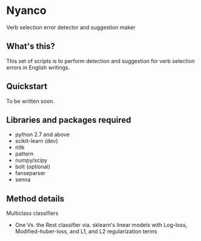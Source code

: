 Nyanco
======

Verb selection error detector and suggestion maker


What's this?
----------

This set of scripts is to perform detection and suggestion for verb selection errors in English writings.

Quickstart
---------

To be written soon.

Libraries and packages required
-------------
* python 2.7 and above
* scikit-learn (dev)
* nltk
* pattern
* numpy/scipy
* bolt (optional)
* fanseparser
* senna

Method details
---------
Multiclass classifiers

* One Vs. the Rest classifier via. sklearn's linear models with Log-loss, Modified-huber-loss, and L1, and L2 regularization terms
